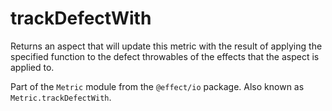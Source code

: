 # trackDefectWith

Returns an aspect that will update this metric with the result of applying
the specified function to the defect throwables of the effects that the
aspect is applied to.

Part of the `Metric` module from the `@effect/io` package. Also known as `Metric.trackDefectWith`.
